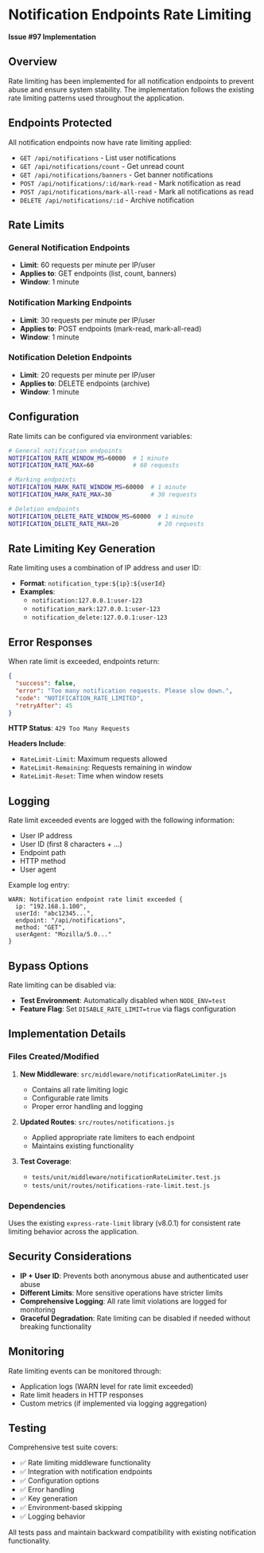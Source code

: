 # Notification Endpoints Rate Limiting

**Issue #97 Implementation**

## Overview

Rate limiting has been implemented for all notification endpoints to prevent abuse and ensure system stability. The implementation follows the existing rate limiting patterns used throughout the application.

## Endpoints Protected

All notification endpoints now have rate limiting applied:

- `GET /api/notifications` - List user notifications
- `GET /api/notifications/count` - Get unread count  
- `GET /api/notifications/banners` - Get banner notifications
- `POST /api/notifications/:id/mark-read` - Mark notification as read
- `POST /api/notifications/mark-all-read` - Mark all notifications as read
- `DELETE /api/notifications/:id` - Archive notification

## Rate Limits

### General Notification Endpoints
- **Limit**: 60 requests per minute per IP/user
- **Applies to**: GET endpoints (list, count, banners)
- **Window**: 1 minute

### Notification Marking Endpoints  
- **Limit**: 30 requests per minute per IP/user
- **Applies to**: POST endpoints (mark-read, mark-all-read)
- **Window**: 1 minute

### Notification Deletion Endpoints
- **Limit**: 20 requests per minute per IP/user  
- **Applies to**: DELETE endpoints (archive)
- **Window**: 1 minute

## Configuration

Rate limits can be configured via environment variables:

```bash
# General notification endpoints
NOTIFICATION_RATE_WINDOW_MS=60000  # 1 minute
NOTIFICATION_RATE_MAX=60           # 60 requests

# Marking endpoints
NOTIFICATION_MARK_RATE_WINDOW_MS=60000  # 1 minute
NOTIFICATION_MARK_RATE_MAX=30           # 30 requests

# Deletion endpoints
NOTIFICATION_DELETE_RATE_WINDOW_MS=60000  # 1 minute
NOTIFICATION_DELETE_RATE_MAX=20           # 20 requests
```

## Rate Limiting Key Generation

Rate limiting uses a combination of IP address and user ID:
- **Format**: `notification_type:${ip}:${userId}`
- **Examples**: 
  - `notification:127.0.0.1:user-123`
  - `notification_mark:127.0.0.1:user-123`
  - `notification_delete:127.0.0.1:user-123`

## Error Responses

When rate limit is exceeded, endpoints return:

```json
{
  "success": false,
  "error": "Too many notification requests. Please slow down.",
  "code": "NOTIFICATION_RATE_LIMITED",
  "retryAfter": 45
}
```

**HTTP Status**: `429 Too Many Requests`

**Headers Include**:
- `RateLimit-Limit`: Maximum requests allowed
- `RateLimit-Remaining`: Requests remaining in window
- `RateLimit-Reset`: Time when window resets

## Logging

Rate limit exceeded events are logged with the following information:
- User IP address
- User ID (first 8 characters + ...)
- Endpoint path
- HTTP method
- User agent

Example log entry:
```
WARN: Notification endpoint rate limit exceeded {
  ip: "192.168.1.100",
  userId: "abc12345...",
  endpoint: "/api/notifications",
  method: "GET",
  userAgent: "Mozilla/5.0..."
}
```

## Bypass Options

Rate limiting can be disabled via:
- **Test Environment**: Automatically disabled when `NODE_ENV=test`
- **Feature Flag**: Set `DISABLE_RATE_LIMIT=true` via flags configuration

## Implementation Details

### Files Created/Modified

1. **New Middleware**: `src/middleware/notificationRateLimiter.js`
   - Contains all rate limiting logic
   - Configurable rate limits
   - Proper error handling and logging

2. **Updated Routes**: `src/routes/notifications.js`
   - Applied appropriate rate limiters to each endpoint
   - Maintains existing functionality

3. **Test Coverage**: 
   - `tests/unit/middleware/notificationRateLimiter.test.js`
   - `tests/unit/routes/notifications-rate-limit.test.js`

### Dependencies

Uses the existing `express-rate-limit` library (v8.0.1) for consistent rate limiting behavior across the application.

## Security Considerations

- **IP + User ID**: Prevents both anonymous abuse and authenticated user abuse
- **Different Limits**: More sensitive operations have stricter limits
- **Comprehensive Logging**: All rate limit violations are logged for monitoring
- **Graceful Degradation**: Rate limiting can be disabled if needed without breaking functionality

## Monitoring

Rate limiting events can be monitored through:
- Application logs (WARN level for rate limit exceeded)
- Rate limit headers in HTTP responses
- Custom metrics (if implemented via logging aggregation)

## Testing

Comprehensive test suite covers:
- ✅ Rate limiting middleware functionality
- ✅ Integration with notification endpoints
- ✅ Configuration options
- ✅ Error handling
- ✅ Key generation
- ✅ Environment-based skipping
- ✅ Logging behavior

All tests pass and maintain backward compatibility with existing notification functionality.